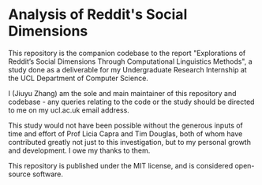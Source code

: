 # Analysis of Reddit's Social Dimensions
This repository is the companion codebase to the report "Explorations of Reddit’s Social Dimensions Through Computational Linguistics Methods", a study done as a deliverable for my Undergraduate Research Internship at the UCL Department of Computer Science.

I (Jiuyu Zhang) am the sole and main maintainer of this repository and codebase - any queries relating to the code or the study should be directed to me on my ucl.ac.uk email address.

This study would not have been possible without the generous inputs of time and effort of Prof Licia Capra and Tim Douglas, both of whom have contributed greatly not just to this investigation, but to my personal growth and development. I owe my thanks to them.

This repository is published under the MIT license, and is considered open-source software.
